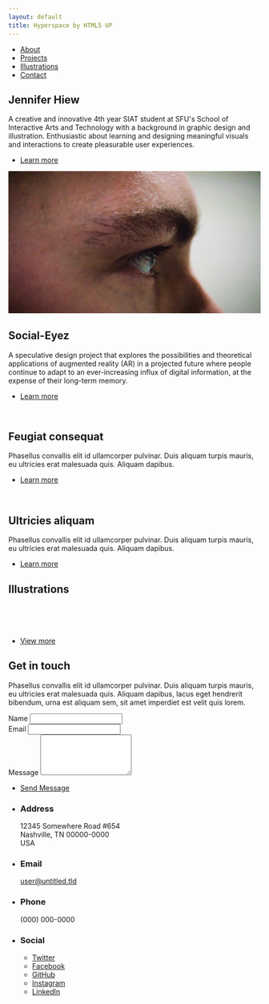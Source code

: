 ```yaml
---
layout: default
title: Hyperspace by HTML5 UP
---
```


<!-- Sidebar -->
<section id="sidebar">
	<div class="inner">
		<nav>
			<ul>
				<li><a href="#intro">About</a></li>
				<li><a href="#one">Projects</a></li>
				<li><a href="#two">Illustrations</a></li>
				<li><a href="#three">Contact</a></li>
			</ul>
		</nav>
	</div>
</section>

<!-- Wrapper -->
<div id="wrapper">

<!-- Intro -->
<section id="intro" class="wrapper style1 fullscreen fade-up">
	<div class="inner">
		<h1>Jennifer Hiew</h1>
		<p>A creative and innovative 4th year SIAT student at SFU's School of Interactive Arts and Technology with a background 		in graphic design and illustration. Enthusiastic about learning and designing meaningful visuals and interactions to 			create pleasurable user experiences.</p>
		<ul class="actions">
			<li><a href="#one" class="button scrolly">Learn more</a></li>
		</ul>
	</div>
</section>

<!-- One -->
<section id="one" class="wrapper style2 spotlights">
	<section>
		<a href="#" class="image"><img src="images/SocialEyez.png" alt="" data-position="center center" /></a>
		<div class="content">
			<div class="inner">
				<h2>Social-Eyez</h2>
				<p>A speculative design project that explores the possibilities and theoretical applications of augmented reality (AR) in a projected future where people continue to adapt to an ever-increasing influx of digital information, at the expense of their long-term memory.</p>
				<ul class="actions">
					<li><a href="#" class="button">Learn more</a></li>
				</ul>
			</div>
		</div>
	</section>
	<section>
		<a href="#" class="image"><img src="images/pic02.jpg" alt="" data-position="top center" /></a>
		<div class="content">
			<div class="inner">
				<h2>Feugiat consequat</h2>
				<p>Phasellus convallis elit id ullamcorper pulvinar. Duis aliquam turpis mauris, eu ultricies erat malesuada quis. Aliquam dapibus.</p>
				<ul class="actions">
					<li><a href="#" class="button">Learn more</a></li>
				</ul>
			</div>
		</div>
	</section>
	<section>
		<a href="#" class="image"><img src="images/pic03.jpg" alt="" data-position="25% 25%" /></a>
		<div class="content">
			<div class="inner">
				<h2>Ultricies aliquam</h2>
				<p>Phasellus convallis elit id ullamcorper pulvinar. Duis aliquam turpis mauris, eu ultricies erat malesuada quis. Aliquam dapibus.</p>
				<ul class="actions">
					<li><a href="#" class="button">Learn more</a></li>
				</ul>
			</div>
		</div>
	</section>
</section>


<!-- WIP ILLUSTRATIONS SECTION -->
<section id="two" class="wrapper style1 fade-up">
	<div class="inner">
		<h2>Illustrations</h2>
			<div class="box alt">
				<div class="row uniform">
					<div class="4u"><span class="image fit"><img src="images/pic01.jpg" alt="" /></span></div>
					<div class="4u"><span class="image fit"><img src="images/pic02.jpg" alt="" /></span></div>
					<div class="4u"><span class="image fit"><img src="images/pic03.jpg" alt="" /></span></div>
				</div>
			</div>
		<ul class="actions">
			<li><a href="#" class="button">View more</a></li>
		</ul>
	</div>
</section>


<!-- Two -->
<!-- temp
<section id="two" class="wrapper style3 fade-up">
	<div class="inner">
		<h2>What we do</h2>
		<p>Phasellus convallis elit id ullamcorper pulvinar. Duis aliquam turpis mauris, eu ultricies erat malesuada quis. Aliquam dapibus, lacus eget hendrerit bibendum, urna est aliquam sem, sit amet imperdiet est velit quis lorem.</p>
		<div class="features">
			<section>
				<span class="icon major fa-code"></span>
				<h3>Lorem ipsum amet</h3>
				<p>Phasellus convallis elit id ullam corper amet et pulvinar. Duis aliquam turpis mauris, sed ultricies erat dapibus.</p>
			</section>
			<section>
				<span class="icon major fa-lock"></span>
				<h3>Aliquam sed nullam</h3>
				<p>Phasellus convallis elit id ullam corper amet et pulvinar. Duis aliquam turpis mauris, sed ultricies erat dapibus.</p>
			</section>
			<section>
				<span class="icon major fa-cog"></span>
				<h3>Sed erat ullam corper</h3>
				<p>Phasellus convallis elit id ullam corper amet et pulvinar. Duis aliquam turpis mauris, sed ultricies erat dapibus.</p>
			</section>
			<section>
				<span class="icon major fa-desktop"></span>
				<h3>Veroeros quis lorem</h3>
				<p>Phasellus convallis elit id ullam corper amet et pulvinar. Duis aliquam turpis mauris, sed ultricies erat dapibus.</p>
			</section>
			<section>
				<span class="icon major fa-chain"></span>
				<h3>Urna quis bibendum</h3>
				<p>Phasellus convallis elit id ullam corper amet et pulvinar. Duis aliquam turpis mauris, sed ultricies erat dapibus.</p>
			</section>
			<section>
				<span class="icon major fa-diamond"></span>
				<h3>Aliquam urna dapibus</h3>
				<p>Phasellus convallis elit id ullam corper amet et pulvinar. Duis aliquam turpis mauris, sed ultricies erat dapibus.</p>
			</section>
		</div>
		<ul class="actions">
			<li><a href="#" class="button">Learn more</a></li>
		</ul>
	</div>
</section>


<!-- Three -->
<section id="three" class="wrapper style1 fade-up">
	<div class="inner">
		<h2>Get in touch</h2>
		<p>Phasellus convallis elit id ullamcorper pulvinar. Duis aliquam turpis mauris, eu ultricies erat malesuada quis. Aliquam dapibus, lacus eget hendrerit bibendum, urna est aliquam sem, sit amet imperdiet est velit quis lorem.</p>
		<div class="split style1">
			<section>
				<form method="post" action="#">
					<div class="field half first">
						<label for="name">Name</label>
						<input type="text" name="name" id="name" />
					</div>
					<div class="field half">
						<label for="email">Email</label>
						<input type="text" name="email" id="email" />
					</div>
					<div class="field">
						<label for="message">Message</label>
						<textarea name="message" id="message" rows="5"></textarea>
					</div>
					<ul class="actions">
						<li><a href="" class="button submit">Send Message</a></li>
					</ul>
				</form>
			</section>
			<section>
				<ul class="contact">
					<li>
						<h3>Address</h3>
						<span>12345 Somewhere Road #654<br />
						Nashville, TN 00000-0000<br />
						USA</span>
					</li>
					<li>
						<h3>Email</h3>
						<a href="#">user@untitled.tld</a>
					</li>
					<li>
						<h3>Phone</h3>
						<span>(000) 000-0000</span>
					</li>
					<li>
						<h3>Social</h3>
						<ul class="icons">
							<li><a href="#" class="fa-twitter"><span class="label">Twitter</span></a></li>
							<li><a href="#" class="fa-facebook"><span class="label">Facebook</span></a></li>
							<li><a href="#" class="fa-github"><span class="label">GitHub</span></a></li>
							<li><a href="#" class="fa-instagram"><span class="label">Instagram</span></a></li>
							<li><a href="#" class="fa-linkedin"><span class="label">LinkedIn</span></a></li>
						</ul>
					</li>
				</ul>
			</section>
		</div>
	</div>
</section>
